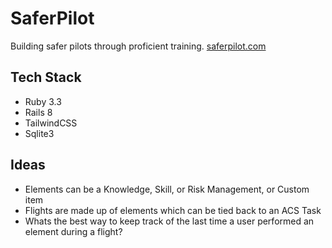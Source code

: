 # SaferPilot

Building safer pilots through proficient training. [saferpilot.com](https://saferpilot.com)

## Tech Stack

- Ruby 3.3
- Rails 8
- TailwindCSS
- Sqlite3

## Ideas

- Elements can be a Knowledge, Skill, or Risk Management, or Custom item
- Flights are made up of elements which can be tied back to an ACS Task
- Whats the best way to keep track of the last time a user performed an element during a flight?
